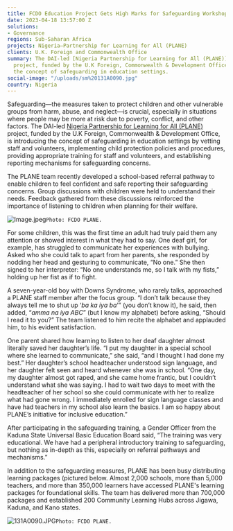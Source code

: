 ```yaml
---
title: FCDO Education Project Gets High Marks for Safeguarding Workshops in Nigeria
date: 2023-04-18 13:57:00 Z
solutions:
- Governance
regions: Sub-Saharan Africa
projects: Nigeria—Partnership for Learning for All (PLANE)
clients: U.K. Foreign and Commonwealth Office
summary: The DAI-led [Nigeria Partnership for Learning for All (PLANE)](https://www.dai.com/our-work/projects/nigeria-partnership-for-learning-for-all-plane)
  project, funded by the U.K Foreign, Commonwealth & Development Office, is introducing
  the concept of safeguarding in education settings.
social-image: "/uploads/sm%20131A0090.jpg"
country: Nigeria
---
```


Safeguarding—the measures taken to protect children and other vulnerable groups from harm, abuse, and neglect—is crucial, especially in situations where people may be more at risk due to poverty, conflict, and other factors. 
The DAI-led [Nigeria Partnership for Learning for All (PLANE)](https://www.dai.com/our-work/projects/nigeria-partnership-for-learning-for-all-plane) project, funded by the U.K Foreign, Commonwealth & Development Office, is introducing the concept of safeguarding in education settings by vetting staff and volunteers, implementing child protection policies and procedures, providing appropriate training for staff and volunteers, and establishing reporting mechanisms for safeguarding concerns.

The PLANE team recently developed a school-based referral pathway to enable children to feel confident and safe reporting their safeguarding concerns. Group discussions with children were held to understand their needs. Feedback gathered from these discussions reinforced the importance of listening to children when planning for their welfare.

![Image.jpeg](/uploads/Image.jpeg)`Photo: FCDO PLANE.`

For some children, this was the first time an adult had truly paid them any attention or showed interest in what they had to say. One deaf girl, for example, has struggled to communicate her experiences with bullying. Asked who she could talk to apart from her parents, she responded by nodding her head and gesturing to communicate, “No one.” She then signed to her interpreter: “No one understands me, so I talk with my fists,” holding up her fist as if to fight.

A seven-year-old boy with Downs Syndrome, who rarely talks, approached a PLANE staff member after the focus group. “I don’t talk because they always tell me to shut up ‘*ba ka iya ba*’” (you don’t know it), he said, then added, “*amma na iya ABC*” (but I know my alphabet) before asking, “Should I read it to you?” The team listened to him recite the alphabet and applauded him, to his evident satisfaction.

One parent shared how learning to listen to her deaf daughter almost literally saved her daughter’s life. “I put my daughter in a special school where she learned to communicate,” she said, “and I thought I had done my best.” Her daughter’s school headteacher understood sign language, and her daughter felt seen and heard whenever she was in school. “One day, my daughter almost got raped, and she came home frantic, but I couldn’t understand what she was saying. I had to wait two days to meet with the headteacher of her school so she could communicate with her to realize what had gone wrong. I immediately enrolled for sign language classes and have had teachers in my school also learn the basics. I am so happy about PLANE’s initiative for inclusive education.”

After participating in the safeguarding training, a Gender Officer from the Kaduna State Universal Basic Education Board said, “The training was very educational. We have had a peripheral introductory training to safeguarding, but nothing as in-depth as this, especially on referral pathways and mechanisms.” 

In addition to the safeguarding measures, PLANE has been busy distributing learning packages (pictured below. Almost 2,000 schools, more than 5,000 teachers, and more than 350,000 learners have accessed PLANE's learning packages for foundational skills. The team has delivered more than 700,000 packages and established 200 Community Learning Hubs across Jigawa, Kaduna, and Kano states.

![131A0090.JPG](/uploads/131A0090.JPG)`Photo: FCDO PLANE.`